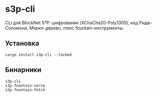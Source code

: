 ﻿# s3p-cli

CLI для BlockNet S³P: шифрование (XChaCha20-Poly1305), код Рида–Соломона, Меркл-дерево, плюс fountain-инструменты.

## Установка

    cargo install s3p-cli --locked

## Бинарники

    s3p-cli
    s3p-fountain-serve
    s3p-fountain-fetch
